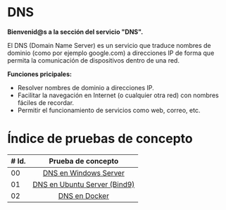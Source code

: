 # DNS

**Bienvenid@s a la sección del servicio "DNS".**

El DNS (Domain Name Server) es un servicio que traduce nombres de dominio (como por ejemplo google.com) a direcciones IP de forma que permita la comunicación de dispositivos dentro de una red.

**Funciones pricipales:**
- Resolver nombres de dominio a direcciones IP.
- Facilitar la navegación en Internet (o cualquier otra red) con nombres fáciles de recordar.
- Permitir el funcionamiento de servicios como web, correo, etc.

# Índice de pruebas de concepto

|# Id. | Prueba de concepto                                                 |
|----- |:---------------------------------------------------------:|
| 00   |  [DNS en Windows Server](./00%20DNS%20en%20Windows%20Server.md)|
| 01   |  [DNS en Ubuntu Server (Bind9)](./01%20DNS%20en%20Linux%20Server.md)|
| 02   |  [DNS en Docker](./02%20DNS%20en%20Docker.md)|